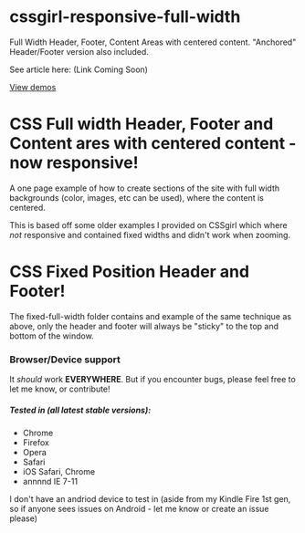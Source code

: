# cssgirl-responsive-full-width
Full Width Header, Footer, Content Areas with centered content. 
"Anchored" Header/Footer version also included.

See article here: (Link Coming Soon)

[View demos](http://cssgirl.github.io/cssgirl-responsive-full-width)


# CSS Full width Header, Footer and Content ares with centered content - now responsive!

A one page example of how to create sections of the site with full width backgrounds (color, images, etc can be used), where the content is centered.

This is based off some older examples I provided on CSSgirl which where *not* responsive and contained fixed widths and didn't work when zooming.

# CSS Fixed Position Header and Footer!

The fixed-full-width folder contains and example of the same technique as above, only the header and footer will always be "sticky" to the top and bottom of the window.

### Browser/Device support

It *should* work **EVERYWHERE**. But if you encounter bugs, please feel free to let me know, or contribute!

##### Tested in (all latest stable versions):

* Chrome
* Firefox
* Opera
* Safari
* iOS Safari, Chrome
* annnnd IE 7-11

I don't have an andriod device to test in (aside from my Kindle Fire 1st gen, so if anyone sees issues on Android - let me know or create an issue please)